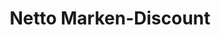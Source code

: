 ---
title: "Netto Marken-Discount"
url: /oebisfelde-weferlingen/netto-marken-discount/
shop: Supermarkt
---